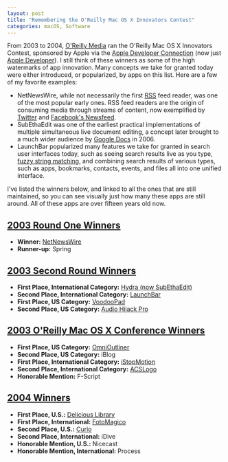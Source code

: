 ```yaml
---
layout: post
title: "Remembering the O'Reilly Mac OS X Innovators Contest"
categories: macOS, Software
---
```


From 2003 to 2004, [O'Reilly Media](https://www.oreilly.com/) ran the O'Reilly Mac OS X Innovators Contest, sponsored by Apple via the [Apple Developer Connection](https://en.wikipedia.org/wiki/Apple_Developer) (now just [Apple Developer](https://developer.apple.com/)). I still think of these winners as some of the high watermarks of app innovation. Many concepts we take for granted today were either introduced, or popularized, by apps on this list. Here are a few of my favorite examples:

- NetNewsWire, while not necessarily the first [RSS](https://en.wikipedia.org/wiki/RSS) feed reader, was one of the most popular early ones. RSS feed readers are the origin of consuming media through streams of content, now exemplified by [Twitter](https://twitter.com/) and [Facebook's Newsfeed](https://en.wikipedia.org/wiki/News_Feed).
- SubEthaEdit was one of the earliest practical implementations of multiple simultaneous live document editing, a concept later brought to a much wider audience by [Google Docs](https://docs.google.com/) in 2006.
- LaunchBar popularized many features we take for granted in search user interfaces today, such as seeing search results live as you type, [fuzzy string matching](https://en.wikipedia.org/wiki/Approximate_string_matching), and combining search results of various types, such as apps, bookmarks, contacts, events, and files all into one unified interface.

I've listed the winners below, and linked to all the ones that are still maintained, so you can see visually just how many these apps are still around. All of these apps are over fifteen years old now.

## [2003 Round One Winners](https://www.oreilly.com/pub/pr/1048)

- **Winner:** [NetNewsWire](https://ranchero.com/netnewswire/)
- **Runner-up:** Spring

## [2003 Second Round Winners](https://www.oreilly.com/pub/pr/1071)

- **First Place, International Category:** [Hydra (now SubEthaEdit)](https://subethaedit.net/)
- **Second Place, International Category:** [LaunchBar](https://obdev.at/products/launchbar/index.html)
- **First Place, US Category:** [VoodooPad](https://www.voodoopad.com/)
- **Second Place, US Category:** [Audio Hijack Pro](https://rogueamoeba.com/audiohijackpro/)

## [2003 O'Reilly Mac OS X Conference Winners](https://www.oreilly.com/pub/pr/1116)

- **First Place, US Category:** [OmniOutliner](https://www.omnigroup.com/omnioutliner)
- **Second Place, US Category:** iBlog
- **First Place, International Category:** [iStopMotion](https://boinx.com/istopmotion/)
- **Second Place, International Category:** [ACSLogo](https://www.alancsmith.co.uk/logo/)
- **Honorable Mention:** F-Script

## [2004 Winners](https://www.oreilly.com/pub/pr/1245)

- **First Place, U.S.:** [Delicious Library](http://delicious-monster.com/)
- **First Place, International:** [FotoMagico](https://boinx.com/fotomagico/)
- **Second Place, U.S.:** [Curio](https://www.zengobi.com/curio/)
- **Second Place, International:** iDive
- **Honorable Mention, U.S.:** Nicecast
- **Honorable Mention, International:** Process

